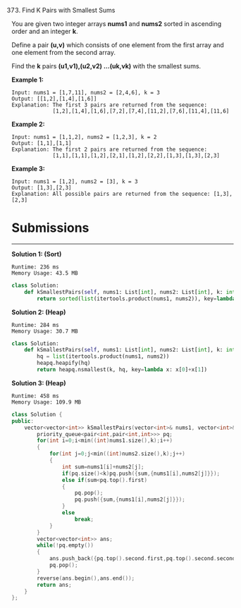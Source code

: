 373. Find K Pairs with Smallest Sums

You are given two integer arrays **nums1** and **nums2** sorted in ascending order and an integer **k**.

Define a pair **(u,v)** which consists of one element from the first array and one element from the second array.

Find the **k** pairs **(u1,v1),(u2,v2) ...(uk,vk)** with the smallest sums.

**Example 1:**
```
Input: nums1 = [1,7,11], nums2 = [2,4,6], k = 3
Output: [[1,2],[1,4],[1,6]] 
Explanation: The first 3 pairs are returned from the sequence: 
             [1,2],[1,4],[1,6],[7,2],[7,4],[11,2],[7,6],[11,4],[11,6]
```

**Example 2:**
```
Input: nums1 = [1,1,2], nums2 = [1,2,3], k = 2
Output: [1,1],[1,1]
Explanation: The first 2 pairs are returned from the sequence: 
             [1,1],[1,1],[1,2],[2,1],[1,2],[2,2],[1,3],[1,3],[2,3]
```

**Example 3:**
```
Input: nums1 = [1,2], nums2 = [3], k = 3
Output: [1,3],[2,3]
Explanation: All possible pairs are returned from the sequence: [1,3],[2,3]
```

# Submissions
---
**Solution 1: (Sort)**
```
Runtime: 236 ms
Memory Usage: 43.5 MB
```
```python
class Solution:
    def kSmallestPairs(self, nums1: List[int], nums2: List[int], k: int) -> List[List[int]]:
        return sorted(list(itertools.product(nums1, nums2)), key=lambda x: x[0] + x[1])[:k]
```

**Solution 2: (Heap)**
```
Runtime: 284 ms
Memory Usage: 30.7 MB
```
```python
class Solution:
    def kSmallestPairs(self, nums1: List[int], nums2: List[int], k: int) -> List[List[int]]:
        hq = list(itertools.product(nums1, nums2))
        heapq.heapify(hq)
        return heapq.nsmallest(k, hq, key=lambda x: x[0]+x[1])
```

**Solution 3: (Heap)**
```
Runtime: 458 ms
Memory Usage: 109.9 MB
```
```c++
class Solution {
public:
    vector<vector<int>> kSmallestPairs(vector<int>& nums1, vector<int>& nums2, int k) {
        priority_queue<pair<int,pair<int,int>>> pq;
        for(int i=0;i<min((int)nums1.size(),k);i++)
        {
            for(int j=0;j<min((int)nums2.size(),k);j++)
            {
                int sum=nums1[i]+nums2[j];
                if(pq.size()<k)pq.push({sum,{nums1[i],nums2[j]}});
                else if(sum<pq.top().first)
                {
                    pq.pop();
                    pq.push({sum,{nums1[i],nums2[j]}});
                }
                else
                    break;
            }
        }
        vector<vector<int>> ans;
        while(!pq.empty())
        {
            ans.push_back({pq.top().second.first,pq.top().second.second});
            pq.pop();
        }
        reverse(ans.begin(),ans.end());
        return ans;
    }
};
```
